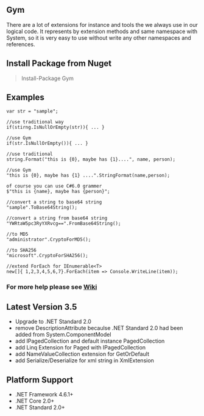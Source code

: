 ## Gym
There are a lot of extensions for instance and tools the we always use in our logical code. It represents by extension methods and same namespace with System, so it is very easy to use without write any other namespaces and references.

## Install Package from Nuget
> Install-Package Gym

## Examples

    var str = "sample";
    
    //use traditional way
    if(stirng.IsNullOrEmpty(str)){ ... }
    
    //use Gym
    if(str.IsNullOrEmpty()){ ... }
    
    //use traditional
    string.Format("this is {0}, maybe has {1}....", name, person);
    
    //use Gym
    "this is {0}, maybe has {1} ....".StringFormat(name,person);
    
    of course you can use C#6.0 grammer
    $"this is {name}, maybe has {person}";
    
    //convert a string to base64 string
    "sample".ToBase64String();
    
    //convert a string from base64 string
    "YWRtaW5pc3RyYXRvcg==".FromBase64String();
    
    //to MD5
    "administrator".CryptoForMD5();
    
    //to SHA256
    "microsoft".CryptoForSHA256();
    
    //extend ForEach for IEnumerable<T>
    new[]{ 1,2,3,4,5,6,7}.ForEach(item => Console.WriteLine(item));
    
### For more help please see [Wiki](wiki)

## Latest Version 3.5
* Upgrade to .NET Standard 2.0
* remove DescriptionAttribute becaulse .NET Standard 2.0 had been added from System.ComponentModel
* add IPagedCollection and default instance PagedCollection
* add Linq Extension for Paged with IPagedCollection
* add NameValueCollection extension for GetOrDefault
* add Serialize/Deserialize for xml string in XmlExtension

## Platform Support
* .NET Framework 4.6.1+
* .NET Core 2.0+
* .NET Standard 2.0+

